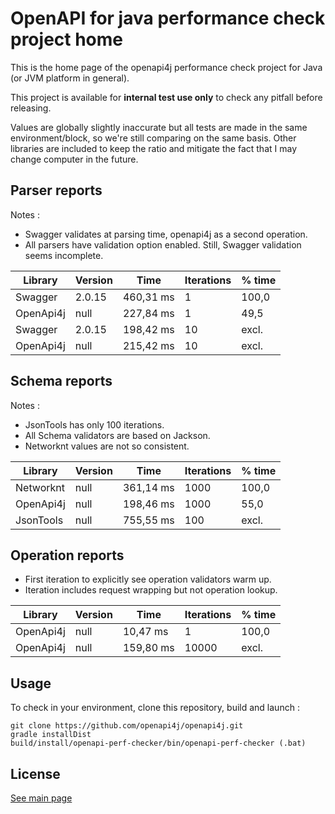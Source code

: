 # OpenAPI for java performance check project home

This is the home page of the openapi4j performance check project for Java (or JVM platform in general).

This project is available for **internal test use only** to check any pitfall before releasing.  

Values are globally slightly inaccurate but all tests are made in the same environment/block, so we're still comparing on the same basis.
Other libraries are included to keep the ratio and mitigate the fact that I may change computer in the future.

## Parser reports

Notes :
* Swagger validates at parsing time, openapi4j as a second operation.
* All parsers have validation option enabled. Still, Swagger validation seems incomplete.

| Library           | Version       | Time          | Iterations    | % time  |
|-------------------|---------------|---------------|---------------|---------|
| Swagger           | 2.0.15        | 460,31 ms     | 1             | 100,0   |
| OpenApi4j         | null          | 227,84 ms     | 1             | 49,5    |
| Swagger           | 2.0.15        | 198,42 ms     | 10            | excl.   |
| OpenApi4j         | null          | 215,42 ms     | 10            | excl.   |

## Schema reports

Notes :  
* JsonTools has only 100 iterations.
* All Schema validators are based on Jackson.
* Networknt values are not so consistent.


| Library           | Version       | Time          | Iterations    | % time  |
|-------------------|---------------|---------------|---------------|---------|
| Networknt         | null          | 361,14 ms     | 1000          | 100,0   |
| OpenApi4j         | null          | 198,46 ms     | 1000          | 55,0    |
| JsonTools         | null          | 755,55 ms     | 100           | excl.   |

## Operation reports
* First iteration to explicitly see operation validators warm up.
* Iteration includes request wrapping but not operation lookup.

| Library           | Version       | Time          | Iterations    | % time  |
|-------------------|---------------|---------------|---------------|---------|
| OpenApi4j         | null          | 10,47 ms      | 1             | 100,0   |
| OpenApi4j         | null          | 159,80 ms     | 10000         | excl.   |

## Usage

To check in your environment, clone this repository, build and launch :
```
git clone https://github.com/openapi4j/openapi4j.git
gradle installDist
build/install/openapi-perf-checker/bin/openapi-perf-checker (.bat)
```

## License

[See main page](https://github.com/openapi4j/openapi4j#license)

